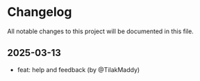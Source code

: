 # Changelog

All notable changes to this project will be documented in this file.

## 2025-03-13

* feat: help and feedback (by @TilakMaddy)
